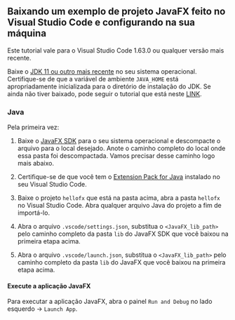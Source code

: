 ## Baixando um exemplo de projeto JavaFX feito no Visual Studio Code e configurando na sua máquina

Este tutorial vale para o Visual Studio Code 1.63.0 ou qualquer versão mais recente.

Baixe o [JDK 11 ou outro mais recente](http://jdk.java.net/) no seu sistema operacional. Certifique-se de que a variável de ambiente `JAVA_HOME` está apropriadamente inicializada para o diretório de instalação do JDK. Se ainda não tiver baixado, pode seguir o tutorial que está neste [LINK](https://github.com/Atilio-Luiz/poo_2022_1/blob/master/install/OpenJDK17/README.md).

### Java

Pela primeira vez:

1. Baixe o [JavaFX SDK](https://gluonhq.com/products/javafx/) para o seu sistema operacional e descompacte o arquivo para o local desejado. Anote o caminho completo do local onde essa pasta foi descompactada. Vamos precisar desse caminho logo mais abaixo.

2. Certifique-se de que você tem o [Extension Pack for Java](https://marketplace.visualstudio.com/items?itemName=vscjava.vscode-java-pack) instalado no seu Visual Studio Code.

3. Baixe o projeto `hellofx` que está na pasta acima, abra a pasta `hellofx` no Visual Studio Code. Abra qualquer arquivo Java do projeto a fim de importá-lo. 

4. Abra o arquivo `.vscode/settings.json`, substitua o `<JavaFX_lib_path>` pelo caminho completo da pasta `lib` do JavaFX SDK que você baixou na primeira etapa acima.

5. Abra o arquivo `.vscode/launch.json`, substitua o `<JavaFX_lib_path>` pelo caminho completo da pasta `lib` do JavaFX que você baixou na primeira etapa acima.

#### Execute a aplicação JavaFX

Para executar a aplicação JavaFX, abra o painel `Run and Debug` no lado esquerdo -> `Launch App`.